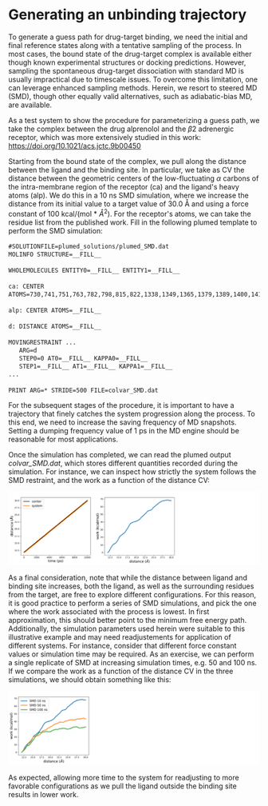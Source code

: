 # Generating an unbinding trajectory

To generate a guess path for drug-target binding, we need the initial and final reference states along with a tentative sampling of the process. In most cases, the bound state of the drug-target complex is available either though known experimental structures or docking predictions. However, sampling the spontaneous drug-target dissociation with standard MD is usually impractical due to timescale issues. To overcome this limitation, one can leverage enhanced sampling methods. Herein, we resort to steered MD (SMD), though other equally valid alternatives, such as adiabatic-bias MD, are available.

As a test system to show the procedure for parameterizing a guess path, we take the complex between the drug alprenolol and the $\beta2$ adrenergic receptor, which was more extensively studied in this work: https://doi.org/10.1021/acs.jctc.9b00450 

Starting from the bound state of the complex, we pull along the distance between the ligand and the binding site. In particular, we take as CV the distance between the geometric centers of the low-fluctuating $\alpha$ carbons of the intra-membrane region of the receptor (ca) and the ligand's heavy atoms (alp). We do this in a 10 ns SMD simulation, where we increase the distance from its initial value to a target value of 30.0 Å and using a force constant of 100 kcal/(mol * $Å^2$). For the receptor's atoms, we can take the residue list from the published work. Fill in the following plumed template to perform the SMD simulation:

```plumed
#SOLUTIONFILE=plumed_solutions/plumed_SMD.dat
MOLINFO STRUCTURE=__FILL__

WHOLEMOLECULES ENTITY0=__FILL__ ENTITY1=__FILL__

ca: CENTER ATOMS=730,741,751,763,782,798,815,822,1338,1349,1365,1379,1389,1400,1419,1443,2823,2844,2868,2874,2909,2928,3534,3554,3598

alp: CENTER ATOMS=__FILL__

d: DISTANCE ATOMS=__FILL__

MOVINGRESTRAINT ...
   ARG=d
   STEP0=0 AT0=__FILL__ KAPPA0=__FILL__
   STEP1=__FILL__ AT1=__FILL__ KAPPA1=__FILL__
...

PRINT ARG=* STRIDE=500 FILE=colvar_SMD.dat
```

For the subsequent stages of the procedure, it is important to have a trajectory that finely catches the system progression along the process. To this end, we need to increase the saving frequency of MD snapshots. Setting a dumping frequency value of 1 ps in the MD engine should be reasonable for most applications. 

Once the simulation has completed, we can read the plumed output *colvar_SMD.dat*, which stores different quantities recorded during the simulation. For instance, we can inspect how strictly the system follows the SMD restraint, and the work as a function of the distance CV:

![SMD](figures/smd.png "Figure")

As a final consideration, note that while the distance between ligand and binding site increases, both the ligand, as well as the surrounding residues from the target, are free to explore different configurations. For this reason, it is good practice to perform a series of SMD simulations, and pick the one where the work associated with the process is lowest. In first approximation, this should better point to the minimum free energy path.
Additionally, the simulation parameters used herein were suitable to this illustrative example and may need readjustements for application of different systems. For instance, consider that different force constant values or simulation time may be required. As an exercise, we can perform a single replicate of SMD at increasing simulation times, e.g. 50 and 100 ns. If we compare the work as a function of the distance CV in the three simulations, we should obtain something like this:

![SMD](figures/smd_times.png "Figure")

As expected, allowing more time to the system for readjusting to more favorable configurations as we pull the ligand outside the binding site results in lower work.







